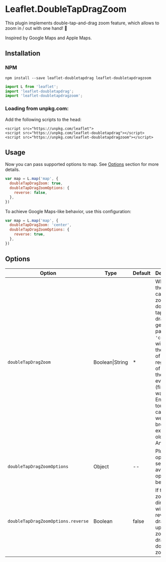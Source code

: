 # Leaflet.DoubleTapDragZoom

This plugin implements double-tap-and-drag zoom feature, which allows to zoom in / out with one hand! :tada:

Inspired by Google Maps and Apple Maps.

## Installation

### NPM

`npm install --save leaflet-doubletapdrag leaflet-doubletapdragzoom`

```js
import L from 'leaflet';
import 'leaflet-doubletapdrag';
import 'leaflet-doubletapdragzoom';
```

### Loading from unpkg.com:

Add the following scripts to the head:

```
<script src="https://unpkg.com/leaflet">
<script src="https://unpkg.com/leaflet-doubletapdrag"></script>
<script src="https://unpkg.com/leaflet-doubletapdragzoom"></script>
```

## Usage

Now you can pass supported options to map.
See [Options](#options) section for more details.

```js
var map = L.map('map', {
  doubleTapDragZoom: true,
  doubleTapDragZoomOptions: {
    reverse: false,
  },
})
```

To achieve Google Maps-like behavior, use this configuration:
```js
var map = L.map('map', {
  doubleTapDragZoom: 'center',
  doubleTapDragZoomOptions: {
    reverse: true,
  },
})
```

## Options

| Option |  Type | Default | Description |
| ------ | ----- | ------- | ----------- |
| `doubleTapDragZoom` | Boolean\|String | * | Whether the map can be zoomed by double-tap-and-drag gesture. If passed `'center'`, it will zoom to the center of the view regardless of where the touch event (finger) was. Enabled for touch-capable web browsers except for old Androids |
| `doubleTapDragZoomOptions` | Object | -- | Plugin options, see available options below |
| `doubleTapDragZoomOptions.reverse` | Boolean | false | If true, zoom drag direction will be reversed - dragging up will zoom out, dragging down will zoom in |
